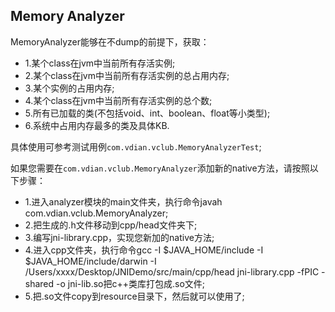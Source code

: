 ## Memory Analyzer
MemoryAnalyzer能够在不dump的前提下，获取：
 * 1.某个class在jvm中当前所有存活实例;
 * 2.某个class在jvm中当前所有存活实例的总占用内存;
 * 3.某个实例的占用内存;
 * 4.某个class在jvm中当前所有存活实例的总个数;
 * 5.所有已加载的类(不包括void、int、boolean、float等小类型);
 * 6.系统中占用内存最多的类及具体KB.
 
 具体使用可参考测试用例`com.vdian.vclub.MemoryAnalyzerTest`;
 
 如果您需要在`com.vdian.vclub.MemoryAnalyzer`添加新的native方法，请按照以下步骤：
 * 1.进入analyzer模块的main文件夹，执行命令javah com.vdian.vclub.MemoryAnalyzer;
 * 2.把生成的.h文件移动到cpp/head文件夹下;
 * 3.编写jni-library.cpp，实现您新加的native方法;
 * 4.进入cpp文件夹，执行命令gcc -I $JAVA_HOME/include -I $JAVA_HOME/include/darwin -I /Users/xxxx/Desktop/JNIDemo/src/main/cpp/head jni-library.cpp -fPIC -shared -o jni-lib.so把c++类库打包成.so文件;
 * 5.把.so文件copy到resource目录下，然后就可以使用了;
